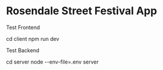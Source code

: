 # Rosendale Street Festival App
 
Test Frontend

cd client
npm run dev

Test Backend

cd server
node --env-file=.env server